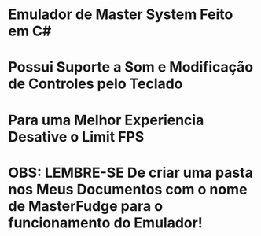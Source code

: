 # Emulador de Master System Feito em C#
# Possui Suporte a Som e Modificação de Controles pelo Teclado
# Para uma Melhor Experiencia Desative o Limit FPS
# OBS: LEMBRE-SE De criar uma pasta nos Meus Documentos com o nome de MasterFudge para o funcionamento do Emulador!
